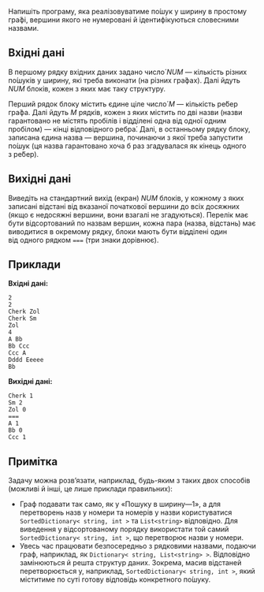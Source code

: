Напишіть програму, яка реалізовуватиме по́шук у&nbsp;ширину в&nbsp;простому гра́фі, вершини якого не&nbsp;нумеровані й&nbsp;ідентифікуються словесними назвами.

## Вхідні дані
В&nbsp;першому рядку вхідних даних задано число́ *NUM* — кількість різних по́шуків у&nbsp;ширину, які треба виконати (на&nbsp;різних гра́фах). Далі йдуть *NUM* блоків, кожен з&nbsp;яких має таку структуру.

Перший рядок блоку містить єдине ціле число́ *M* — кількість ре́бер гра́фа. Далі йдуть *M* рядків, кожен з&nbsp;яких містить по&nbsp;дві назви (назви гарантовано не&nbsp;містять пробілів і&nbsp;відділені одна від&nbsp;одної одним пробілом) — кінці відповідного ребра́. Далі, в&nbsp;останньому рядку блоку, записана єдина назва — вершина, починаючи з&nbsp;якої треба запустити по́шук (ця назва гарантовано хоча б&nbsp;раз згадувалася як&nbsp;кінець одного з&nbsp;ре́бер).

## Вихідні дані
Виведіть на&nbsp;стандартний вихід (екран) *NUM* блоків, у&nbsp;кожному з&nbsp;яких записані відстані від вказаної початкової вершини до&nbsp;всіх досяжних (якщо є недосяжні вершини, вони взагалі не&nbsp;згадуються). Перелік має бути відсортований по&nbsp;назвам вершин, кожна пара (назва, відстань) має виводитися в&nbsp;окремому рядку, блоки мають бути відділені один від&nbsp;одного рядком `===` (три знаки дорівнює).

## Приклади

**Вхідні дані:**
```
2
2
Cherk Zol
Cherk Sm
Zol
4
A Bb
Bb Ccc
Ccc A
Dddd Eeeee
Bb
```

**Вихідні дані:**
```
Cherk 1
Sm 2
Zol 0
===
A 1
Bb 0
Ccc 1
```

## Примітка
Задачу можна розв’язати, наприклад, будь-яким з&nbsp;таких двох способів (можливі й&nbsp;інші, це&nbsp;лише приклади правильних):
*   Граф подавати так само, як&nbsp;у&nbsp;«Пошуку в&nbsp;ширину—1», а&nbsp;для перетворень назв у&nbsp;номери та&nbsp;номерів у&nbsp;назви користуватися `SortedDictionary< string, int >` та&nbsp;`List<string>` відповідно. Для виведення у&nbsp;відсортованому порядку використати той самий `SortedDictionary< string, int >`, що&nbsp;перетворює назви у&nbsp;номери.
*   Увесь час працювати безпосередньо з&nbsp;рядковими назвами, подаючи граф, наприклад, як&nbsp;`Dictionary< string, List<string> >`. Відповідно замінюються й&nbsp;решта структур даних. Зокрема, масив відстаней перетворюється у,&nbsp;наприклад, `SortedDictionary< string, int >`, який міститиме по&nbsp;суті готову відповідь конкретного по́шуку.
